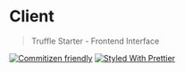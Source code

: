 # Client

> Truffle Starter - Frontend Interface

[![Commitizen friendly](https://img.shields.io/badge/commitizen-friendly-brightgreen.svg)](http://commitizen.github.io/cz-cli/)
[![Styled With Prettier](https://img.shields.io/badge/code_style-prettier-ff69b4.svg)](https://prettier.io/)
